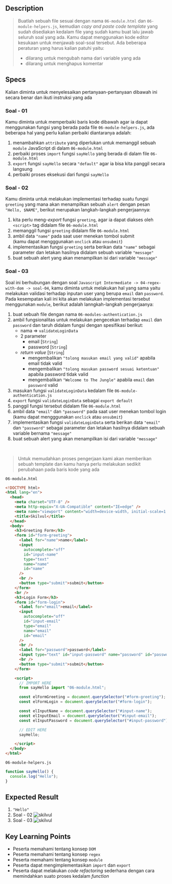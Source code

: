 ## Description
> Buatlah sebuah file sesuai dengan nama `06-module.html` dan `06-module-helpers.js`, kemudian *copy and paste code template* yang sudah disediakan kedalam file yang sudah kamu buat lalu jawab seluruh soal yang ada. Kamu dapat menggunakan kode editor kesukaan untuk menjawab soal-soal tersebut. Ada beberapa peraturan yang harus kalian patuhi yaitu:
> - dilarang untuk mengubah nama dari variable yang ada
> - dilarang untuk menghapus komentar

## Specs
Kalian diminta untuk menyelesaikan pertanyaan-pertanyaan dibawah ini secara benar dan ikuti instruksi yang ada

### Soal - 01
Kamu diminta untuk memperbaiki baris kode dibawah agar ia dapat menggunakan fungsi yang berada pada file `06-module-helpers.js`, ada beberapa hal yang perlu kalian perbaiki diantaranya adalah:
1. menambahkan `attribute` yang diperlukan untuk memanggil sebuah `module` JavaScript di dalam `06-module.html`
2. perbaiki proses `import` fungsi `sayHello` yang berada di dalam file `06-module.html`
3. `export` fungsi `sayHello` secara `"default"` agar ia bisa kita panggil secara langsung
4. perbaiki proses eksekusi dari fungsi `sayHello` 


### Soal - 02
Kamu diminta untuk melakukan implementasi terhadap suatu fungsi `greeting` yang mana akan menampilkan sebuah `alert` dengan pesan `"Hello, $NAME"`, berikut merupakan langkah-langkah pengerjaannya:
1. kita perlu meng-*export* fungsi `greeting`, agar ia dapat diakses oleh `<script>` tag didalam file `06-module.html`
2. memanggil fungsi `greeting` didalam file `06-module.html`
3. ambil data `"name"` pada saat user menekan tombol submit<br>(kamu dapat mengggunakan `onclick` atau `onsubmit`)
5. implementasikan fungsi `greeting` serta berikan data `"name"` sebagai parameter dan letakan hasilnya didalam sebuah variable `"message"`
6. buat sebuah alert yang akan menampilkan isi dari variable `"message"`


### Soal - 03
Soal ini berhubungan dengan soal `Javascript Intermediate -> 04-regex-with-dom -> soal-04`, kamu diminta untuk melakukan hal yang sama yaitu melakukan validasi terhadap inputan user yang berupa `email` dan `password`. Pada kesempatan kali ini kita akan melakukan implementasi tersebut menggunakan `module`, berikut adalah lanngkah-langkah pengerjaanya:

1. buat sebuah file dengan nama `06-modules-authentication.js`
2. ambil fungsionalitas untuk melakukan pengecekan terhadap `email` dan `password` dan taruh didalam fungsi dengan spesifikasi berikut:
   - nama => `validateLoginData`
   - 2 parameter
     - email [`String`]
     - password [`String`]
   - *return value* [`String`]
     - mengembalikan `"tolong masukan email yang valid"` apabila email tidak valid
     - mengembalikan `"tolong masukan password sesuai ketentuan"` apabila password tidak valid
     - mengembalikan `"Welcome to The Jungle"` apabila `email` dan `password` valid
3. masukan fungsi `validateLoginData` kedalam file `06-module-authentication.js`
4. `export` fungsi `validateLoginData` sebagai `export default`
5. panggil fungsi tersebut didalam file `06-module.html`
6. ambil data `"email"` dan `"password"` pada saat user menekan tombol login<br>(kamu dapat mengggunakan `onclick` atau `onsubmit`)
7. implementasikan fungsi `validateLoginData` serta berikan data `"email"` dan `"password"` sebagai parameter dan letakan hasilnya didalam sebuah variable bernama `"message"`
8. buat sebuah alert yang akan menampilkan isi dari variable `"message"`

<br>

> Untuk memudahkan proses pengerjaan kami akan memberikan sebuah template dan kamu hanya perlu melakukan sedikit perubahaan pada baris kode yang ada

`06-module.html`
```HTML
<!DOCTYPE html>
<html lang="en">
  <head>
    <meta charset="UTF-8" />
    <meta http-equiv="X-UA-Compatible" content="IE=edge" />
    <meta name="viewport" content="width=device-width, initial-scale=1.0" />
    <title>Skilvul</title>
  </head>
  <body>
    <h3>Greeting Form</h3>
    <form id="form-greeting">
      <label for="name">name</label>
      <input
        autocomplete="off"
        id="input-name"
        type="text"
        name="name"
        id="name"
      />
      <br />
      <button type="submit">submit</button>
    </form>
    <br />
    <h3>Login Form</h3>
    <form id="form-login">
      <label for="email">email</label>
      <input
        autocomplete="off"
        id="input-email"
        type="email"
        name="email"
        id="email"
      />
      <br />
      <label for="password">password</label>
      <input type="text" id="input-password" name="password" id="password" />
      <br />
      <button type="submit">submit</button>
    </form>

    <script>
      // IMPORT HERE
      from sayHello import "06-module.html";

      const elFormGreeting = document.querySelector("#form-greeting");
      const elFormLogin = document.querySelector("#form-login");

      const elInputName = document.querySelector("#input-name");
      const elInputEmail = document.querySelector("#input-email");
      const elInputPassword = document.querySelector("#input-password");

      // EDIT HERE
      sayHello;

    </script>
  </body>
</html>
```

`06-module-helpers.js`
```Javascript
function sayHello() {
  console.log("Hello");
}
```



## Expected Result
1. `"Hello"`
2. Soal - 02
    ![skilvul](https://skilvul-prod-01.s3.ap-southeast-1.amazonaws.com/lesson/full-stack-assignment/module-01.gif)
3. Soal - 03
    ![skilvul](https://skilvul-prod-01.s3.ap-southeast-1.amazonaws.com/lesson/full-stack-assignment/module-02.gif)

## Key Learning Points
- Peserta memahami tentang konsep `DOM`
- Peserta memahami tentang konsep `regex`
- Peserta memahami tentang konsep `module`
- Peserta dapat mengimplementasikan `import` dan `export`
- Peserta dapat melakukan *code refactoring* sederhana dengan cara memindahkan suato proses kedalam *function*